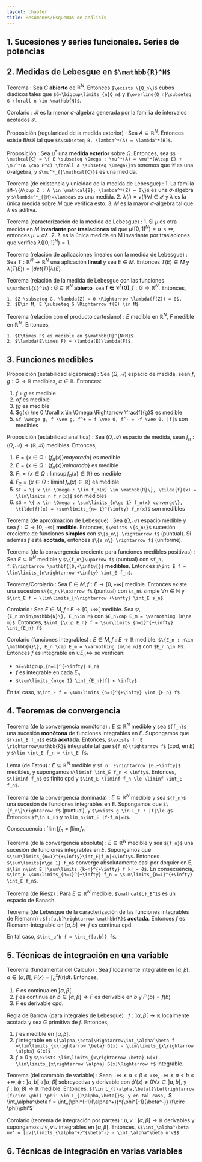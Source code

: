 ```yaml
---
layout: chapter
title: Resúmenes/Esquemas de análisis
---
```


<style>dt{color:#333;margin-top:0.8em;}</style>

## 1. Sucesiones y series funcionales. Series de potencias

## 2. Medidas de Lebesgue en `$\mathbb{R}^N$`

Teorema
: Sea $G$ **abierto** de $\mathbb{R}^N$. Entonces `$\exists \{Q_n\}$` cubos diádicos
tales que `$G=\bigcup\limits_{n}Q_n$` y `$\overline{Q_n}\subseteq G \forall n \in \mathbb{N}$`.

Corolario
: $\mathcal{B}$ es la menor $\sigma$-álgebra generada por la familia de intervalos
acotados $\mathcal{I}$.

Proposición (regularidad de la medida exterior)
: Sea $A \subseteq \mathbb{R}^N$. Entonces existe $B in \mathcal{B}$ tal que
`$A\subseteq B, \lambda^*(A) = \lambda^*(B)$`.

Proposición
: Sea $\mu^*$ una **medida exterior** sobre $\Omega$. Entonces, sea
`$$ \mathcal{C} = \{ E \subseteq \Omega : \mu^*(A) = \mu^*(A\cap E) + \mu^*(A \cap E^c) \forall A \subseteq \Omega\}$$`
tenemos que $\mathcal{C}$ es una $\sigma$-álgebra, y `$\mu^*_{|\mathcal{C}}$` es una medida.

Teorema (de existencia y unicidad de la medida de Lebesgue)
: 1. La familia `$M=\{A\cup Z : A \in \mathcal{B}, \lambda^*(Z) = 0\}$` es una $\sigma$-álgebra
     y `$\lambda^*_{|M}=\lambda$` es una medida.
  2. $\lambda(I) = v(I) \forall I \in \mathcal{I}$ y $\lambda$ es la única medida sobre
     $M$ que verifica esto.
  3. $M$ es la mayor $\sigma$-álgebra tal que $\lambda$ es aditiva.

Teorema (caracterización de la medida de Lebesgue)
: 1. Si $\mu$ es otra medida en $M$ **invariante por traslaciones** tal que $\mu([0,1]^N)=\alpha < \infty$,
     entonces $\mu = \alpha \lambda$.
  2. $\lambda$ es la única medida en M invariante por traslaciones que verifica $\lambda([0,1]^N)=1$.

Teorema (relación de aplicaciones lineales con la medida de Lebesgue)
: Sea $T: \mathbb{R}^N \rightarrow \mathbb{R}^N$ una aplicación **lineal** y sea $E\in M$. Entonces
  $T(E) \in M$ y $\lambda(T(E))=|det(T)| \lambda(E)$

Teorema (relación de la medida de Lebesgue con las funciones `$\mathcal{C}^1$`)
: $G \subseteq \mathbb{R}^N$ **abierto**, sea $\mathbf{f \in \mathcal{C}^1(G)}, f: G \rightarrow \mathbb{R}^N$. Entonces,

    1. $Z \subseteq G, \lambda(Z) = 0 \Rightarrow \lambda(f(Z)) = 0$.
    2. $E\in M, E \subseteq G \Rightarrow f(E) \in M$

Teorema (relación con el producto cartesiano)
: $E$ medible en $\mathbb{R}^N$, $F$ medible en $\mathbb{R}^M$. Entonces,

    1. $E\times F$ es medible en $\mathbb{R}^{N+M}$.
    2. $\lambda(E\times F) = \lambda(E)\lambda(F)$.


## 3. Funciones medibles

Proposición (estabilidad algebraica)
: Sea $(\Omega, \mathcal{A})$ espacio de medida, sean $f,g:\Omega \rightarrow \mathbb{R}$
  medibles, $\alpha\in\mathbb{R}$. Entonces:

  1. $f+g$ es medible
  1. $\alpha f$ es medible
  1. $f g$ es medible
  1. $g(x) \ne 0 \forall x \in \Omega \Rightarrow \frac{f}{g}$ es medible
  1. `$f \wedge g, f \vee g, f^+ = f \vee 0, f^- = -f \vee 0, |f|$` son medibles

Proposición (estabilidad analítica)
: Sea $(\Omega, \mathcal{A})$ espacio de medida, sean $f_n:(\Omega, \mathcal{A}) \rightarrow (\mathbb{R}, \mathcal{B})$
  medibles. Entonces,

  1. $E = \{ x \in \Omega : \{f_n(x)\} mayorado\}$ es medible
  1. $E = \{ x \in \Omega : \{f_n(x)\} minorado\}$ es medible
  1. $F_1 = \{ x \in \Omega : \limsup f_n(x) \in \mathbb{R}\}$ es medible
  1. $F_2 = \{ x \in \Omega : \liminf f_n(x) \in \mathbb{R}\}$ es medible
  1. `$F = \{ x \in \Omega : \lim f_n(x) \in \mathbb{R}\}, \tilde{f}(x) = \lim\limits_n f_n(x)$` son medibles
  1. `$G = \{ x \in \Omega : \sum\limits_{n\ge 1} f_n(x) converge\}, \tilde{f}(x) = \sum\limits_{n= 1}^{\infty} f_n(x)$` son medibles

Teorema (de aproximación de Lebesgue)
: Sea $(\Omega, \mathcal{A})$ espacio medible y sea $f: \Omega \rightarrow [0,+\infty[$
  **medible**. Entonces, `$\exists \{s_n\}$` sucesión creciente de funciones **simples** con `$\{s_n\} \rightarrow f$` (puntual).
  Si además $f$ está **acotada**, entonces `$\{s_n\} \rightarrow f$` (uniforme).

Teorema (de la convergencia creciente para funciones medibles positivas)
: Sea $E \subseteq \mathbb{R}^N$ medible y `$\{f_n\}\uparrow f$` (puntual) con
  `$f_n, f:E\rightarrow \mathbf{[0,+\infty[}$` **medibles**. Entonces
  `$\int_E f = \lim\limits_{n\rightarrow +\infty} \int_E f_n$`.

Teorema/Corolario
: Sea $E \in M, f: E \rightarrow [0,+\infty[$ medible. Entonces existe una sucesión
  `$\{s_n\}\uparrow f$` (puntual) con `$s_n$` simple $\forall n \in \mathbb{N}$
  y `$\int_E f = \lim\limits_{n\rightarrow +\infty} \int_E s_n$`.

Corolario
: Sea $E \in M, f: E \rightarrow [0,+\infty[$ medible. Sea `$\{E_n:n\in\mathbb{N}\}, E_n\in M$`
  con `$E_n\cap E_m = \varnothing (n\ne m)$`. Entonces, `$\int_{\cup E_n} f = \sum\limits_{n=1}^{+\infty} \int_{E_n} f$`

Corolario (funciones integrables)
: $E \in M, f: E \rightarrow \mathbb{R}$ medible. `$\{E_n : n\in \mathbb{N}\}, E_n \cap E_m = \varnothing (m\ne n)$`
  con `$E_n \in M$`. Entonces $f$ es integrable en $\cup E_n \Leftrightarrow$ se verifican:

  * `$E=\bigcup_{n=1}^{+\infty} E_n$`
  * $f$ es integrable en cada $E_n$
  * `$\sum\limits_{n\ge 1} \int_{E_n}|f| < \infty$`

  En tal caso, `$\int_E f = \sum\limits_{n=1}^{+\infty} \int_{E_n} f$`

## 4. Teoremas de convergencia

Teorema (de la convergencia monótona)
: $E \subseteq \mathbb{R}^N$ medible y sea `${f_n}$` una sucesión **monótona** de
  funciones integrables en $E$. Supongamos que `${\int_E f_n}$` está **acotada**. Entonces,
  `$\exists f: E \rightarrow\mathbb{R}$` integrable tal que `${f_n}\rightarrow f$` (cpd, en $E$)
  y `$\lim \int_E f_n = \int_E f$`.

Lema (de Fatou)
: $E \subseteq \mathbb{R}^N$ medible y `$f_n: E\rightarrow [0,+\infty[$` medibles, y supongamos
  `$\liminf \int_E f_n < \infty$`. Entonces, `$\liminf f_n$` es finito cpd y
  `$\int_E \liminf f_n \le \liminf \int_E f_n$`.

Teorema (de la convergencia dominada)
: $E \subseteq \mathbb{R}^N$ medible y sea `${f_n}$` una sucesión de
  funciones integrables en $E$. Supongamos que `$\{f_n\}\rightarrow f$` (puntual),
  y `$\exists g \in L_E : |f|\le g$`. Entonces `$f\in L_E$` y `$\lim_n\int_E |f-f_n|=0$`.

Consecuencia
: `$\lim\int f_n = \int \lim f_n$

Teorema (de la convergencia absoluta)
: $E \subseteq \mathbb{R}^N$ medible y sea `${f_n}$` una sucesión de
  funciones integrables en $E$. Supongamos que `$\sum\limits_{n=1}^{+\infty}\int_E|f_n|<\infty$`.
  Entonces `$\sum\limits{n\ge 1} f_n$` converge absolutamente casi por doquier en E,
  `$\lim_n\int_E |\sum\limits_{k=n}^{+\infty} f_k| = 0$`. En consecuencia,
  `$\int_E \sum\limits_{n=1}^{+\infty} f_n = \sum\limits_{n=1}^{+\infty} \int_E f_n$`.

Teorema (de Riesz)
: Para $E \subseteq \mathbb{R}^N$ medible, `$\mathcal{L}_E^1$` es un espacio de Banach.

Teorema (de Lebesgue de la caracterización de las funciones integrables de Riemann)
: `$f:[a,b]\rightarrow \mathbb{R}$` **acotada**. Entonces $f$ es Riemann-integrable en
  $[a,b]\Leftrightarrow f$ es continua cpd.

  En tal caso, `$\int_a^b f = \int_{[a,b]} f$`.

## 5. Técnicas de integración en una variable

Teorema (fundamental del Cálculo)
: Sea $f$ localmente integrable en $]\alpha,\beta[$, $a\in ]\alpha,\beta[$,
  $F(x) = \int_a^x f(t)dt$. Entonces,

  1. $F$ es continua en $]\alpha,\beta[$.
  1. $f$ es continua en $b \in ]\alpha,\beta[ \Rightarrow F$ es derivable en $b$
     y $F'(b) = f(b)$
  1. $F$ es derivable cpd.

Regla de Barrow (para integrales de Lebesgue)
: $f:]\alpha,\beta[\rightarrow\mathbb{R}$ localmente acotada y sea $G$ primitiva de $f$. Entonces,

  1. $f$ es medible en $]\alpha,\beta[$.
  1. $f$ integrable en `$]\alpha,\beta[\Rightarrow\int_\alpha^\beta f =\lim\limits_{x\rightarrow \beta} G(x) - \lim\limits_{x\rightarrow \alpha} G(x)$`
  1. $f\ge 0$ y `$\exists \lim\limits_{x\rightarrow \beta} G(x), \lim\limits_{x\rightarrow \alpha} G(x)\Rightarrow f$`
     integrable.

Teorema (del cammbio de variable)
: Sean $-\infty \le \alpha < \beta \le +\infty, -\infty \le a < b \le +\infty, \phi: ]a,b[\rightarrow ]\alpha,\beta[$
  sobreyectiva y derivable con $\phi'(x) \ne 0 \forall x \in ]a,b[$, y $f:]\alpha,\beta[\rightarrow \mathbb{R}$
  medible. Entonces, `$f\in L_{]\alpha,\beta[}\Leftrightarrow (f\circ \phi) \phi' \in L_{]\alpha,\beta[}$; y en tal caso,
  `$ \int_\alpha^\beta f = \int_{\phi^{-1}(\alpha^+)}^{\phi^{-1}(\beta^-)} (f\circ \phi)\phi'$`

Corolario (teorema de integración por partes)
: $u,v:]\alpha,\beta[\rightarrow\mathbb{R}$ derivables y supongamos $u'v,v'u$ integrables
  en $]\alpha,\beta[$. Entonces,
  `$$\int_\alpha^\beta uv' = [uv]\limits_{\alpha^+}^{\beta^-} - \int_\alpha^\beta u'v$$`

## 6. Técnicas de integración en varias variables
